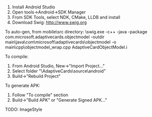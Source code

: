 1. Install Android Studio
2. Open tools->Android->SDK Manager
3. From SDK Tools, select NDK, CMake, LLDB and install
4. Download Swig: http://www.swig.org

To auto-gen, from mobile\src directory:
<swig directory>\swig.exe -c++ -java -package com.microsoft.adaptivecards.objectmodel -outdir main\java\com\microsoft\adaptivecards\objectmodel -o main\cpp\objectmodel_wrap.cpp AdaptiveCardObjectModel.i

To compile:
1. From Android Studio, New->"Import Project..."
2. Select folder "<github directory>\AdaptiveCards\source\android"
3. Build->"Rebuild Project"

To generate APK:
1. Follow "To compile" section
2. Build->"Build APK" or "Generate Signed APK..."

TODO:
ImageStyle
